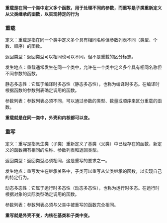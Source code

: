 **重载是在同一个类中定义多个函数，用于处理不同的参数，而重写是子类重新定义从父类继承的函数，以实现特定的行为**

### 重载
定义：重载是指在同一个类中定义多个具有相同名称但参数列表不同（类型、个数、顺序）的函数。

返回类型：返回类型可以相同也可以不同，但不是重载的区分标志。

发生地点：重载通常发生在同一个类中，允许在一个类中定义多个具有相同名称但不同参数的函数。

静态多态性：它属于编译时多态性（静态多态性），也称为编译时多态。在编译时根据函数的参数列表确定调用的函数。

参数列表：参数列表必须不同，可以通过参数的类型、数量或顺序来区分重载的函数。

**重载就是在同一类中，外壳和内核都可以变。**

### 重写
定义：重写是指派生类（子类）重新定义了基类（父类）中已经存在的函数，新定义的函数拥有相同的名称、参数列表和返回类型。

返回类型：返回类型必须相同，这是重写的要求之一。

发生地点：重写发生在继承关系中，子类可以重写从父类继承的函数，以实现自己的特定行为。

动态多态性：它属于运行时多态性（动态多态性），也称为运行时多态。在运行时根据对象的实际类型确定调用的函数。

参数列表：参数列表必须与父类中被重写的函数完全相同。

**重写就是外壳不变，内核在基类和子类中变。**


